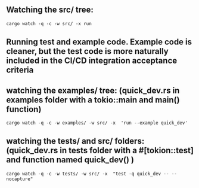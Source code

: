 
## Watching the src/ tree:
```
cargo watch -q -c -w src/ -x run
```

## Running test and example code.  Example code is cleaner, but the test code is more naturally included in the CI/CD integration acceptance criteria

## watching the examples/ tree:  (quick_dev.rs in examples folder with a tokio::main and main() function)

```
cargo watch -q -c -w examples/ -w src/ -x  'run --example quick_dev'
```

## watching the tests/ and src/ folders:  (quick_dev.rs in tests folder with a #[tokion::test] and function named quick_dev() )
```
cargo watch -q -c -w tests/ -w src/ -x  "test -q quick_dev -- --nocapture"
```